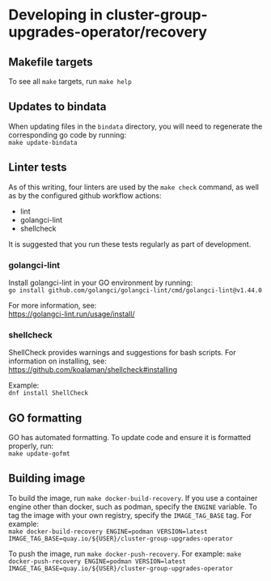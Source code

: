 # Developing in cluster-group-upgrades-operator/recovery

## Makefile targets

To see all `make` targets, run `make help`

## Updates to bindata

When updating files in the `bindata` directory, you will need to regenerate the corresponding go code by running:<br>
`make update-bindata`

## Linter tests

As of this writing, four linters are used by the `make check` command, as well as by the configured github workflow
actions:

* lint
* golangci-lint
* shellcheck

It is suggested that you run these tests regularly as part of development.

### golangci-lint

Install golangci-lint in your GO environment by running:<br>
`go install github.com/golangci/golangci-lint/cmd/golangci-lint@v1.44.0`

For more information, see:<br><https://golangci-lint.run/usage/install/>

### shellcheck

ShellCheck provides warnings and suggestions for bash scripts. For information on installing, see:<br>
<https://github.com/koalaman/shellcheck#installing>

Example:<br>`dnf install ShellCheck`

## GO formatting

GO has automated formatting. To update code and ensure it is formatted properly, run:<br>`make update-gofmt`

## Building image

To build the image, run `make docker-build-recovery`. If you use a container engine other than docker, such as podman,
specify the `ENGINE` variable. To tag the image with your own registry, specify the `IMAGE_TAG_BASE` tag. For
example:<br>
`make docker-build-recovery ENGINE=podman VERSION=latest IMAGE_TAG_BASE=quay.io/${USER}/cluster-group-upgrades-operator`

To push the image, run `make docker-push-recovery`. For example:
`make docker-push-recovery ENGINE=podman VERSION=latest IMAGE_TAG_BASE=quay.io/${USER}/cluster-group-upgrades-operator`
